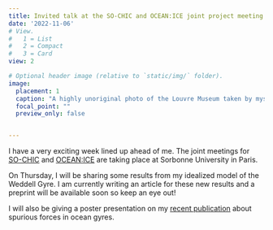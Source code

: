```yaml
---
title: Invited talk at the SO-CHIC and OCEAN:ICE joint project meeting 
date: '2022-11-06'
# View.
#   1 = List
#   2 = Compact
#   3 = Card
view: 2

# Optional header image (relative to `static/img/` folder).
image: 
  placement: 1
  caption: "A highly unoriginal photo of the Louvre Museum taken by myself"
  focal_point: ""
  preview_only: false


---
```

I have a very exciting week lined up ahead of me. The joint meetings for [SO-CHIC](http://www.sochic-h2020.eu/) and [OCEAN:ICE](https://www.europeanpolarboard.org/projects/oceanice/) are taking place at Sorbonne University in Paris.

On Thursday, I will be sharing some results from my idealized model of the Weddell Gyre. I am currently writing an article for these new results and a preprint will be available soon so keep an eye out!

I will also be giving a poster presentation on my [recent publication](https://doi.org/10.1029/2021MS002884) about spurious forces in ocean gyres.
